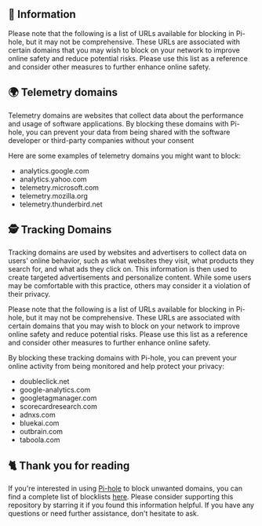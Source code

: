 ## 📝 Information
Please note that the following is a list of URLs available for blocking in Pi-hole, but it may not be comprehensive.
These URLs are associated with certain domains that you may wish to block on your network to improve online safety and reduce potential risks.
Please use this list as a reference and consider other measures to further enhance online safety.

## 🌍 Telemetry domains
Telemetry domains are websites that collect data about the performance and usage of software applications.
By blocking these domains with Pi-hole, you can prevent your data from being shared with the software developer or third-party companies without your consent

Here are some examples of telemetry domains you might want to block:
- analytics.google.com
- analytics.yahoo.com
- telemetry.microsoft.com
- telemetry.mozilla.org
- telemetry.thunderbird.net

## 🕵️ Tracking Domains
Tracking domains are used by websites and advertisers to collect data on users' online behavior, such as what websites they visit, what products they search for, and what ads they click on. This information is then used to create targeted advertisements and personalize content.
While some users may be comfortable with this practice, others may consider it a violation of their privacy.

Please note that the following is a list of URLs available for blocking in Pi-hole, but it may not be comprehensive.
These URLs are associated with certain domains that you may wish to block on your network to improve online safety and reduce potential risks.
Please use this list as a reference and consider other measures to further enhance online safety.

By blocking these tracking domains with Pi-hole, you can prevent your online activity from being monitored and help protect your privacy:
- doubleclick.net
- google-analytics.com
- googletagmanager.com
- scorecardresearch.com
- adnxs.com
- bluekai.com
- outbrain.com
- taboola.com

## 🐈 Thank you for reading
If you're interested in using [Pi-hole](../What%20is%20Pi-hole.md) to block unwanted domains, you can find a complete list of blocklists [here](../../List.md).
Please consider supporting this repository by starring it if you found this information helpful.
If you have any questions or need further assistance, don't hesitate to ask.